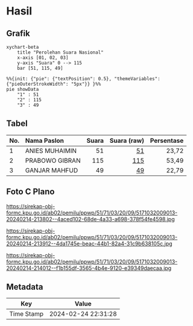 # Hasil

## Grafik

```mermaid
xychart-beta
    title "Perolehan Suara Nasional"
    x-axis [01, 02, 03]
    y-axis "Suara" 0 --> 115
    bar [51, 115, 49]
```

```mermaid
%%{init: {"pie": {"textPosition": 0.5}, "themeVariables": {"pieOuterStrokeWidth": "5px"}} }%%
pie showData
    "1" : 51
    "2" : 115
    "3" : 49
```

## Tabel

| No. | Nama Paslon    | Suara | Suara (raw) | Persentase |
|:--- |:-------------- | -----:| -----------:| ----------:|
| 1   | ANIES MUHAIMIN | 51    | [51][p-1]   | 23,72      |
| 2   | PRABOWO GIBRAN | 115   | [115][p-2]  | 53,49      |
| 3   | GANJAR MAHFUD  | 49    | [49][p-3]   | 22,79      |


[p-1]: https://github.com/gigit-pemilu/pemilu-2024/blob/main/pilpres/hitung-suara/sub/51-bali/sub/71-kota-denpasar/sub/03-denpasar-barat/sub/2009-tegal-kertha/sub/013-tps/sub/paslon-1.txt
[p-2]: https://github.com/gigit-pemilu/pemilu-2024/blob/main/pilpres/hitung-suara/sub/51-bali/sub/71-kota-denpasar/sub/03-denpasar-barat/sub/2009-tegal-kertha/sub/013-tps/sub/paslon-2.txt
[p-3]: https://github.com/gigit-pemilu/pemilu-2024/blob/main/pilpres/hitung-suara/sub/51-bali/sub/71-kota-denpasar/sub/03-denpasar-barat/sub/2009-tegal-kertha/sub/013-tps/sub/paslon-3.txt

## Foto C Plano

https://sirekap-obj-formc.kpu.go.id/ab02/pemilu/ppwp/51/71/03/20/09/5171032009013-20240214-213802--4aced102-68de-4a33-a698-378f54fe4598.jpg

https://sirekap-obj-formc.kpu.go.id/ab02/pemilu/ppwp/51/71/03/20/09/5171032009013-20240214-213912--4da1745e-beac-44b1-82a4-31c9b638105c.jpg

https://sirekap-obj-formc.kpu.go.id/ab02/pemilu/ppwp/51/71/03/20/09/5171032009013-20240214-214012--f1b155df-3565-4b4e-9120-e39349daecaa.jpg


## Metadata

| Key        | Value               |
| ---------- | ------------------- |
| Time Stamp | 2024-02-24 22:31:28 |



